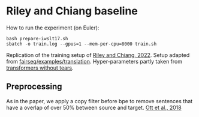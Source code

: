 # Riley and Chiang baseline

How to run the experiment (on Euler):

```
bash prepare-iwslt17.sh
sbatch -o train.log --gpus=1 --mem-per-cpu=8000 train.sh
```

Replication of the training setup of [Riley and Chiang, 2022](https://arxiv.org/abs/2210.10817).
Setup adapted from [fairseq/examples/translation](https://github.com/facebookresearch/fairseq/blob/main/examples/translation/prepare-iwslt17-multilingual.sh).
Hyper-parameters partly taken from [transformers without tears](https://github.com/darcey/transformers_without_tears).

## Preprocessing

As in the paper, we apply a copy filter before bpe to remove sentences that have a overlap of over 50% between source and target. [Ott et al., 2018](https://github.com/darcey/transformers_without_tears)

